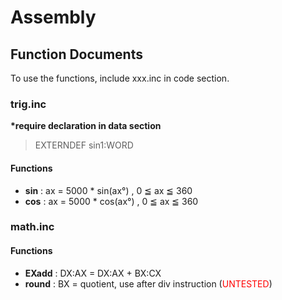 # Assembly

## Function Documents

To use the functions, include xxx.inc in code section.

### trig.inc

**\*require declaration in data section**

> EXTERNDEF sin1:WORD

#### Functions

- **sin** : ax = 5000 \* sin(ax°) , 0 ≦ ax ≦ 360
- **cos** : ax = 5000 \* cos(ax°) , 0 ≦ ax ≦ 360

### math.inc

#### Functions

- **EXadd** : DX:AX = DX:AX + BX:CX
- **round** : BX = quotient, use after div instruction (<span style="color:red">UNTESTED</span>)
